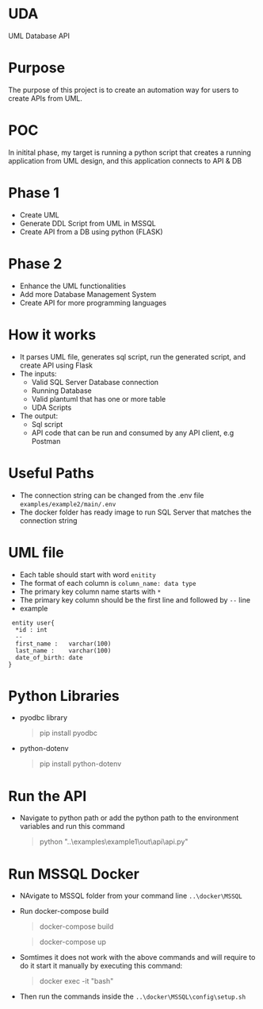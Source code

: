 # UDA
UML Database API

# Purpose
The purpose of this project is to create an automation way for users to create APIs from UML.

# POC
In initital phase, my target is running a python script that creates a running application from UML design, and this application connects to API & DB

# Phase 1
- Create UML
- Generate DDL Script from UML in MSSQL
- Create API from a DB using python (FLASK)

 # Phase 2
 - Enhance the UML functionalities
 - Add more Database Management System
 - Create API for more programming languages 

 # How it works
- It parses UML file, generates sql script, run the generated script, and create API using Flask
- The inputs:
    - Valid SQL Server Database connection
    - Running Database
    - Valid plantuml that has one or more table
    - UDA Scripts
- The output:
    - Sql script
    - API code that can be run and consumed by any API client, e.g Postman

# Useful Paths
- The connection string can be changed from the .env file `examples/example2/main/.env`
- The docker folder has ready image to run SQL Server that matches the connection string

# UML file
- Each table should start with word `enitity`
- The format of each column is `column_name: data type`
- The primary key column name starts with `*`
- The primary key column should be the first line and followed by `--` line
- example
```
 entity user{
  *id : int
  --
  first_name :   varchar(100)
  last_name :    varchar(100)
  date_of_birth: date
}
```

# Python Libraries
- pyodbc library

    > pip install pyodbc

- python-dotenv
    > pip install python-dotenv

# Run the API
- Navigate to python path or add the python path to the environment variables and run this command  
    
    > python "..\examples\example1\out\api\api.py"

# Run MSSQL Docker
- NAvigate to MSSQL folder from your command line `..\docker\MSSQL`
- Run docker-compose build

    > docker-compose build
    
    > docker-compose up

- Somtimes it does not work with the above commands and will require to do it start it manually by executing this command:

    > docker exec -it <containerName> "bash"

- Then run the commands inside the `..\docker\MSSQL\config\setup.sh`